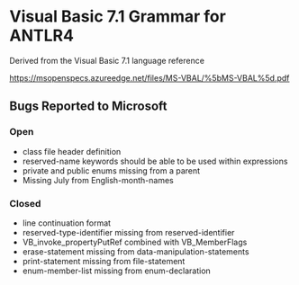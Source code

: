# Visual Basic 7.1 Grammar for ANTLR4

Derived from the Visual Basic 7.1 language reference

https://msopenspecs.azureedge.net/files/MS-VBAL/%5bMS-VBAL%5d.pdf

## Bugs Reported to Microsoft
### Open
* class file header definition
* reserved-name keywords should be able to be used within expressions
* private and public enums missing from a parent
* Missing July from English-month-names

### Closed
* line continuation format
* reserved-type-identifier missing from reserved-identifier
* VB_invoke_propertyPutRef combined with VB_MemberFlags
* erase-statement missing from data-manipulation-statements
* print-statement missing from file-statement
* enum-member-list missing from enum-declaration
